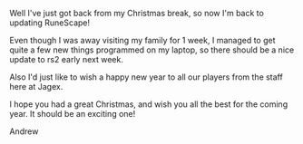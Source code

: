 Well I've just got back from my Christmas break, so now I'm back to updating RuneScape!

Even though I was away visiting my family for 1 week, I managed to get quite a few new things programmed on my laptop, so there should be a nice update to rs2 early next week.

Also I'd just like to wish a happy new year to all our players from the staff here at Jagex.

I hope you had a great Christmas, and wish you all the best for the coming year. It should be an exciting one!

Andrew

